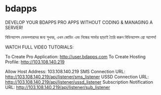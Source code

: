 # bdapps

DEVELOP YOUR BDAPPS PRO APPS WITHOUT CODING & MANAGING A SERVER!

বিডিঅ্যাপস ডেভলপারদের জন্য সুখবর, এখন কোডিং এবং নিজের সার্ভার ছাড়াই তৈরি করুন বিডিঅ্যাপস প্রো অ্যাপস!

WATCH FULL VIDEO TUTORIALS: 

To Create Pro Application:  http://user.bdapps.com
To Create Hosting Profile: http://103.108.140.219

Allow Host Address: 103.108.140.219
SMS Connection URL: http://103.108.140.219/api/listener/sms_listener
USSD Connection URL: http://103.108.140.219/api/listener/ussd_listener
Subscription Notification URL: http://103.108.140.219/api/listener/sub_listener

